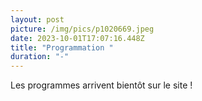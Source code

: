 ```yaml
---
layout: post
picture: /img/pics/p1020669.jpeg
date: 2023-10-01T17:07:16.448Z
title: "Programmation "
duration: "-"
---
```

Les programmes arrivent bientôt sur le site !